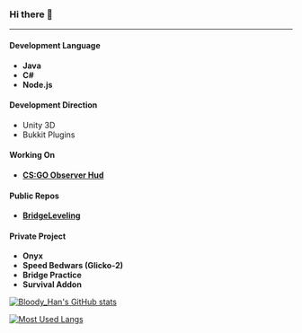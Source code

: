 ### Hi there 👋
___
#### Development Language
* **Java**
* **C#**
* **Node.js**

#### Development Direction
* Unity 3D
* Bukkit Plugins

#### Working On
* **[CS:GO Observer Hud](https://github.com/China-Han-1209/csgo-observer-hud/)**

#### Public Repos
* **[BridgeLeveling](https://github.com/China-Han-1209/BridgeLeveling/)**

#### Private Project
* **Onyx**
* **Speed Bedwars (Glicko-2)**
* **Bridge Practice**
* **Survival Addon**

[![Bloody_Han's GitHub stats](https://github-readme-stats.vercel.app/api?username=China-Han-1209)](https://github.com/anuraghazra/github-readme-stats)

[![Most Used Langs](https://github-readme-stats.vercel.app/api/top-langs/?username=China-Han-1209)](https://github.com/anuraghazra/github-readme-stats)
